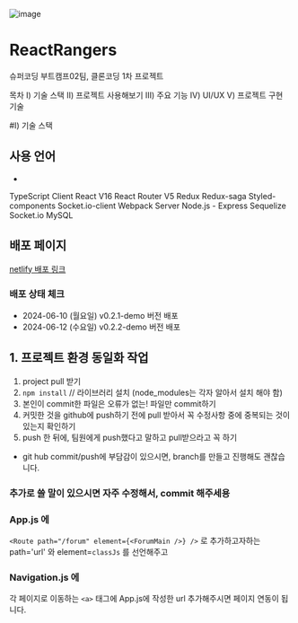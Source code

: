 ![image](https://github.com/newfly101/ReactRangers/assets/62008619/c221fefe-ad13-4336-b53e-f9ec4837511b)

# ReactRangers
슈퍼코딩 부트캠프02팀, 클론코딩 1차 프로젝트

목차
Ⅰ) 기술 스택
Ⅱ) 프로젝트 사용해보기
Ⅲ) 주요 기능
Ⅳ) UI/UX
Ⅴ) 프로젝트 구현 기술

#Ⅰ) 기술 스택
## 사용 언어
- 
TypeScript
Client
React V16
React Router V5
Redux
Redux-saga
Styled-components
Socket.io-client
Webpack
Server
Node.js - Express
Sequelize
Socket.io
MySQL

## 배포 페이지
[netlify 배포 링크](https://reactranger.netlify.app/)

### 배포 상태 체크
- 2024-06-10 (월요일) v0.2.1-demo 버전 배포
- 2024-06-12 (수요일) v0.2.2-demo 버전 배포

## 1. 프로젝트 환경 동일화 작업

1) project pull 받기
2) `npm install` // 라이브러리 설치 (node_modules는 각자 알아서 설치 해야 함)
3) 본인이 commit한 파일은 오류가 없는! 파일만 commit하기
4) 커밋한 것을 github에 push하기 전에 pull 받아서 꼭 수정사항 중에 중복되는 것이 있는지 확인하기
5) push 한 뒤에, 팀원에게 push했다고 말하고 pull받으라고 꼭 하기

* git hub commit/push에 부담감이 있으시면, branch를 만들고 진행해도 괜찮습니다.

### 추가로 쓸 말이 있으시면 자주 수정해서, commit 해주세용

### App.js 에 
`<Route path="/forum" element={<ForumMain />} />`
로 추가하고자하는 path='url' 와 element=`classJs` 를 선언해주고

### Navigation.js 에
각 페이지로 이동하는 `<a>` 태그에 App.js에 작성한 url 추가해주시면 페이지 연동이 됩니다.

